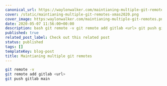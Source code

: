```yaml
---
canonical_url: https://waylonwalker.com/maintianing-multiple-git-remotes
cover: /static/maintianing-multiple-git-remotes-xmas2020.png
cover_image: https:waylonwalker.com/maintianing-multiple-git-remotes.png
date: 2020-05-07 11:56:00+00:00
description: bash git remote -v git remote add gitlab <url> git push gitlab main
published: true
related_post_label: Check out this related post
status: published
tags: []
templateKey: blog-post
title: Maintianing multiple git remotes
---
```


``` bash
git remote -v
git remote add gitlab <url>
git push gitlab main
```